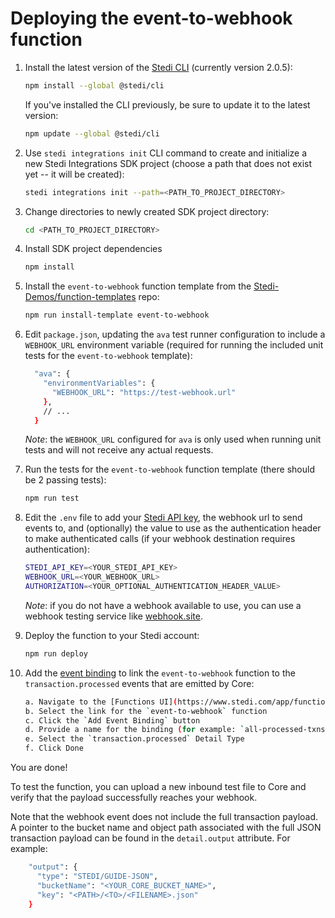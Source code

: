 # Deploying the event-to-webhook function

1. Install the latest version of the [Stedi CLI](https://www.npmjs.com/package/@stedi/cli) (currently version 2.0.5):

    ```bash
    npm install --global @stedi/cli
    ```

   If you've installed the CLI previously, be sure to update it to the latest version:

    ```bash
    npm update --global @stedi/cli
    ```

2. Use `stedi integrations init` CLI command to create and initialize a new Stedi Integrations SDK project (choose a path that does not exist yet -- it will be created):

    ```bash
    stedi integrations init --path=<PATH_TO_PROJECT_DIRECTORY>
    ```

3. Change directories to newly created SDK project directory:

    ```bash
    cd <PATH_TO_PROJECT_DIRECTORY>
    ```

4. Install SDK project dependencies

    ```bash
    npm install
    ```

5. Install the `event-to-webhook`  function template from the [Stedi-Demos/function-templates](https://github.com/Stedi-Demos/function-templates) repo:

    ```bash
    npm run install-template event-to-webhook
    ```

6. Edit `package.json`, updating the `ava` test runner configuration to include a `WEBHOOK_URL` environment variable (required for running the included unit tests for the `event-to-webhook` template):

    ```bash
      "ava": {
        "environmentVariables": {
          "WEBHOOK_URL": "https://test-webhook.url"
        },
        // ...
      }
    ```

   _Note_: the `WEBHOOK_URL` configured for `ava` is only used when running unit tests and will not receive any actual requests.

7. Run the tests for the `event-to-webhook` function template (there should be 2 passing tests):

    ```bash
    npm run test
    ```

8. Edit the `.env` file to add your [Stedi API key](https://www.stedi.com/docs/accounts-and-billing/authentication#creating-an-api-key), the webhook url to send events to, and (optionally) the value to use as the authentication header to make authenticated calls (if your webhook destination requires authentication):

    ```bash
    STEDI_API_KEY=<YOUR_STEDI_API_KEY>
    WEBHOOK_URL=<YOUR_WEBHOOK_URL>
    AUTHORIZATION=<YOUR_OPTIONAL_AUTHENTICATION_HEADER_VALUE>
    ```

   _Note_: if you do not have a webhook available to use, you can use a webhook testing service like [webhook.site](https://webhook.site).

9. Deploy the function to your Stedi account:

    ```bash
    npm run deploy
    ```

10. Add the [event binding](https://www.stedi.com/docs/core/consume-events-with-functions#subscribe-to-events) to link the `event-to-webhook` function to the `transaction.processed` events that are emitted by Core:

    ```bash
    a. Navigate to the [Functions UI](https://www.stedi.com/app/functions)
    b. Select the link for the `event-to-webhook` function
    c. Click the `Add Event Binding` button
    d. Provide a name for the binding (for example: `all-processed-txns`)
    e. Select the `transaction.processed` Detail Type
    f. Click Done
    ```

You are done!

To test the function, you can upload a new inbound test file to Core and verify that the payload successfully reaches your webhook.

Note that the webhook event does not include the full transaction payload. A pointer to the bucket name and object path associated with the full JSON transaction payload can be found in the `detail.output` attribute. For example:

```bash
    "output": {
      "type": "STEDI/GUIDE-JSON",
      "bucketName": "<YOUR_CORE_BUCKET_NAME>",
      "key": "<PATH>/<TO>/<FILENAME>.json"
    }
```

